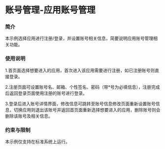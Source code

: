 # 账号管理-应用账号管理

### 简介

本示例选择应用进行注册/登录，并设置账号相关信息，简要说明应用账号管理相关功能。

### 使用说明

1.首页面选择想要进入的应用，首次进入该应用需要进行注册，如已注册账号则直接登录。

2.注册页面可设置账号名、邮箱、个性签名、密码（带*号为必填信息），注册完成后返回登录页面使用注册的账号进行登录。

3.登录后进入账号详情界面，修改信息可跳转至账号信息修改页面重新设置账号信息，切换应用则退出该账号并返回首页面重新选择想要进入的应用，删除账号则会
删除该账号及相关信息。

### 约束与限制

本示例仅支持在标准系统上运行。